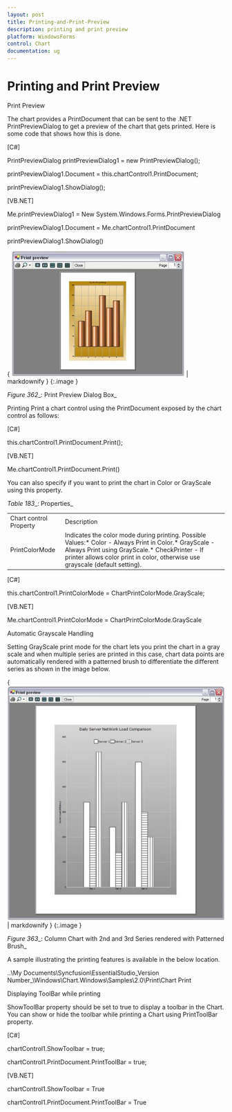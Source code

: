 ```yaml
---
layout: post
title: Printing-and-Print-Preview
description: printing and print preview 
platform: WindowsForms
control: Chart
documentation: ug
---
```


# Printing and Print Preview 

Print Preview

The chart provides a PrintDocument that can be sent to the .NET PrintPreviewDialog to get a preview of the chart that gets printed. Here is some code that shows how this is done.



[C#]



PrintPreviewDialog printPreviewDialog1 = new PrintPreviewDialog();

printPreviewDialog1.Document = this.chartControl1.PrintDocument;

printPreviewDialog1.ShowDialog();





[VB.NET]



Me.printPreviewDialog1 = New System.Windows.Forms.PrintPreviewDialog

printPreviewDialog1.Document = Me.chartControl1.PrintDocument

printPreviewDialog1.ShowDialog()



{ ![](Printing-and-Print-Preview_images/Printing-and-Print-Preview_img1.jpeg) | markdownify }
{:.image }




_Figure_ _362__: Print Preview Dialog Box_



Printing
Print a chart control using the PrintDocument exposed by the chart control as follows:



[C#]



this.chartControl1.PrintDocument.Print();



[VB.NET]



Me.chartControl1.PrintDocument.Print()



You can also specify if you want to print the chart in Color or GrayScale using this property.



_Table_ _183__: Properties_

<table>
<tr>
<td>
Chart control Property</td><td>
Description</td></tr>
<tr>
<td>
PrintColorMode</td><td>
Indicates the color mode during printing. Possible Values:* Color - Always Print in Color.* GrayScale - Always Print using GrayScale.* CheckPrinter - If printer allows color print in color, otherwise use grayscale (default setting).</td></tr>
</table>



[C#]



this.chartControl1.PrintColorMode = ChartPrintColorMode.GrayScale;



[VB.NET]



Me.chartControl1.PrintColorMode = ChartPrintColorMode.GrayScale



Automatic Grayscale Handling

Setting GrayScale print mode for the chart lets you print the chart in a gray scale and when multiple series are printed in this case, chart data points are automatically rendered with a patterned brush to differentiate the different series as shown in the image below.



{ ![](Printing-and-Print-Preview_images/Printing-and-Print-Preview_img2.jpeg) | markdownify }
{:.image }




_Figure_ _363__: Column Chart with 2nd and 3rd Series rendered with Patterned Brush_



A sample illustrating the printing features is available in the below location.

..\My Documents\Syncfusion\EssentialStudio\_Version Number_\Windows\Chart.Windows\Samples\2.0\Print\Chart Print

Displaying ToolBar while printing

ShowToolBar property should be set to true to display a toolbar in the Chart. You can show or hide the toolbar while printing a Chart using PrintToolBar property. 



[C#]



chartControl1.ShowToolbar = true;

chartControl1.PrintDocument.PrintToolBar = true;



[VB.NET]



chartControl1.ShowToolbar = True

chartControl1.PrintDocument.PrintToolBar = True



